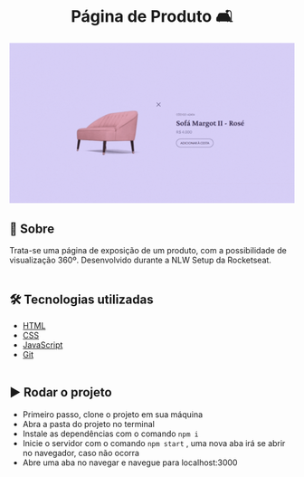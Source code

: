 # <h1 align="center"> Página de Produto 🛋 </h1>

![](./.github/preview.gif)

## 📜 Sobre

Trata-se uma página de exposição de um produto, com a possibilidade de visualização 360º. Desenvolvido durante a NLW Setup da Rocketseat.
<br><br>

## 🛠 Tecnologias utilizadas

- [HTML](https://developer.mozilla.org/pt-BR/docs/Web/HTML)
- [CSS](https://developer.mozilla.org/pt-BR/docs/Web/CSS)
- [JavaScript](https://developer.mozilla.org/pt-BR/docs/Web/JavaScript)
- [Git](https://git-scm.com/)
<br><br>

## ▶ Rodar o projeto

- Primeiro passo, clone o projeto em sua máquina
- Abra a pasta do projeto no terminal
- Instale as dependências com o comando `npm i` 
- Inicie o servidor com o comando `npm start` , uma nova aba irá se abrir no navegador, caso não ocorra
- Abre uma aba no navegar e navegue para localhost:3000
<br><br>
